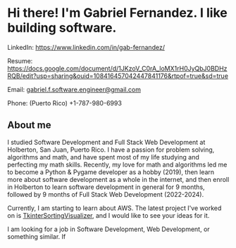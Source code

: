 # Hi there! I'm Gabriel Fernandez. I like building software.
LinkedIn: https://www.linkedin.com/in/gab-fernandez/

Resume: https://docs.google.com/document/d/1JKzoV_C0rA_loMX1rH0JyQbJ0BDHzRQB/edit?usp=sharing&ouid=108416457042447841176&rtpof=true&sd=true

Email: gabriel.f.software.engineer@gmail.com

Phone: (Puerto Rico) +1-787-980-6993

## About me
I studied Software Development and Full Stack Web Development at Holberton, San Juan, Puerto Rico. I have a passion for problem solving, algorithms and math, and have spent most of my life studying and perfecting my math skills.
Recently, my love for math and algorithms led me to become a Python & Pygame developer as a hobby (2019), then learn more about software development as a whole in the internet, and then enroll in Holberton to learn software development in general for 9 months, followed by 9 months of Full Stack Web Development (2022-2024).

Currently, I am starting to learn about AWS. The latest project I've worked on is <a href="https://github.com/GABETROLL/TkinterSortingVisualizer" target="_blank">TkinterSortingVisualizer</a>, and I would like to see your ideas for it.

I am looking for a job in Software Development, Web Development, or something similar. If 
